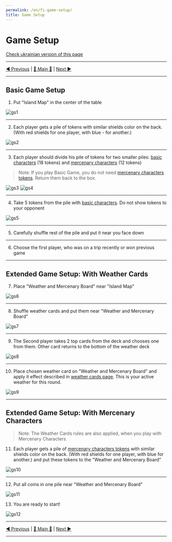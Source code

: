 ```yaml
---
permalink: /en/fi-game-setup/
title: Game Setup
---
```


# Game Setup

[Check ukrainian version of this page](../ua/GameSetup.md)

***

[◄ Previous](ComponentsAndTerminologyPage.md) | [🚪 Main 🚪](IndexPage.md) | [Next ►](GamePlay.md)

***

## Basic Game Setup

1. Put "Island Map" in the center of the table

![gs1]

***

2. Each player gets a pile of tokens with similar shields color on the back. (With red shields for one player, with blue - for another.)

![gs2]

***

3. Each player should divide his pile of tokens for two smaller piles: [basic characters](BasicCharactersDescription.md) (18 tokens) and [mercenary characters](MercenaryCharactersDescription.md) (12 tokens)

> Note: If you play Basic Game, you do not need [mercenary characters tokens](MercenaryCharactersDescription.md). Return them back to the box.

![gs3] ![gs4]

***

4. Take 5 tokens from the pile with [basic characters](BasicCharactersDescription.md). Do not show tokens to your opponent

![gs5]

***

5. Carefully shuffle rest of the pile and put it near you face down

***

6. Choose the first player, who was on a trip recently or won previous game

***

## Extended Game Setup: With Weather Cards

7. Place "Weather and Mercenary Board" near "Island Map"

![gs6]

***

8. Shuffle weather cards and put them near "Weather and Mercenary Board"

![gs7]

***

9. The Second player takes 2 top cards from the deck and chooses one from them. Other card returns to the bottom of the weather deck

![gs8]

***

10.  Place chosen weather card on "Weather and Mercenary Board" and apply it effect described in [weather cards page](WeatherCards.md). This is your active weather for this round.

![gs9]

***

## Extended Game Setup: With Mercenary Characters

> Note: The Weather Cards rules are also applied, when you play with Mercenary Characters.

11.  Each player gets a pile of [mercenary characters tokens](MercenaryCharactersDescription.md) with similar shields color on the back. (With red shields for one player, with blue for another.) and put these tokens to the "Weather and Mercenary Board"

![gs10]

***

12. Put all coins in one pile near "Weather and Mercenary Board"

![gs11]

13. You are ready to start!

![gs12]

***

[◄ Previous](ComponentsAndTerminologyPage.md) | [🚪 Main 🚪](IndexPage.md) | [Next ►](GamePlay.md)

***

<!--Web links ref-->

<!--Image links ref-->

[gs1]: ../../resources/img/gs01.jpg
[gs2]: ../../resources/img/gs02.jpg
[gs3]: ../../resources/img/gs03.jpg
[gs4]: ../../resources/img/gs04.jpg
[gs5]: ../../resources/img/gs05.jpg
[gs6]: ../../resources/img/gs06.jpg
[gs7]: ../../resources/img/gs07.jpg
[gs8]: ../../resources/img/gs08.jpg
[gs9]: ../../resources/img/gs09.jpg
[gs10]: ../../resources/img/gs10.jpg
[gs11]: ../../resources/img/gs11.jpg
[gs12]: ../../resources/img/gs12.jpg